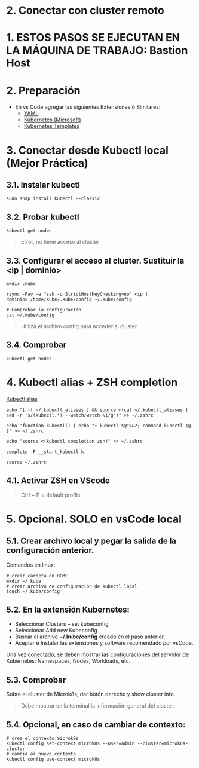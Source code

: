 # 2. Conectar con cluster remoto <!-- omit in TOC -->

# 1. ESTOS PASOS SE EJECUTAN EN LA MÁQUINA DE TRABAJO: Bastion Host
# 2. Preparación
- En vs Code agregar las siguientes Extensiones ó Similares:
  - [YAML](https://marketplace.visualstudio.com/items?itemName=redhat.vscode-yaml)
  - [Kubernetes (Microsoft)](https://marketplace.visualstudio.com/items?itemName=ms-kubernetes-tools.vscode-kubernetes-tools)
  - [Kubernetes Templates](https://marketplace.visualstudio.com/items?itemName=lunuan.kubernetes-templates)

# 3. Conectar desde Kubectl local **(Mejor Práctica)**

## 3.1. Instalar kubectl
```vim
sudo snap install kubectl --classic
```
## 3.2. Probar kubectl
```vim
kubectl get nodes
```
> Error, no tiene acceso al cluster

## 3.3. Configurar el acceso al cluster. Sustituir la <ip | dominio>
```vim
mkdir .kube

rsync -Pav -e "ssh -o StrictHostKeyChecking=no" <ip | dominio>:/home/kube/.kube/config ~/.kube/config

# Comprobar la configuración
cat ~/.kube/config
```

> Utiliza el archivo config para acceder al cluster.

## 3.4. Comprobar
```vim
kubectl get nodes
```

# 4. Kubectl alias + ZSH completion
[Kubectl alias](https://github.com/ahmetb/kubectl-aliases)
```vim
echo "[ -f ~/.kubectl_aliases ] && source <(cat ~/.kubectl_aliases | sed -r 's/(kubectl.*) --watch/watch \1/g')" >> ~/.zshrc

echo 'function kubectl() { echo "+ kubectl $@">&2; command kubectl $@; }' >> ~/.zshrc

echo "source <(kubectl completion zsh)" >> ~/.zshrc

complete -F __start_kubectl k

source ~/.zshrc
```

## 4.1. Activar ZSH en VScode
> Ctrl + P = default profile

# 5. Opcional. SOLO en vsCode local
## 5.1. Crear archivo local y pegar la salida de la configuración anterior.
Comandos en linux:
```vim
# crear carpeta en HOME
mkdir ~/.kube
# crear archivo de configuración de kubectl local
touch ~/.kube/config
```
## 5.2. En la extensión Kubernetes:
- Seleccionar Clusters – set kubeconfig
- Seleccionar Add new Kubeconfig
- Buscar el archivo **~/.kube/config** creado en el paso anterior.
- Aceptar e Instalar las extensiones y software recomendado por vsCode.

Una vez conectado, se deben mostrar las configuraciones del servidor de Kubernetes: Namespaces, Nodes, Workloads, etc.

## 5.3. Comprobar

Sobre el cluster de Microk8s, dar botón derecho y show cluster info.

> Debe mostrar en la terminal la información general del cluster.

## 5.4. Opcional, en caso de cambiar de contexto:
```vim
# crea el contexto microk8s
kubectl config set-context microk8s --user=admin --cluster=microk8s-cluster
# cambia al nuevo contexto
kubectl config use-context microk8s
```
